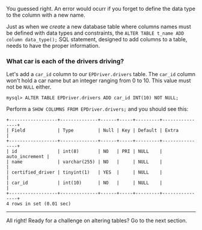 You guessed right. An error would ocurr if you forget to define the data type to the column with a new name. 

Just as when we _create_ a new database table where columns names must be defined with data types and constraints, the `ALTER TABLE t_name ADD column data_type();` SQL statement, designed to add columns to a table, needs to have the proper information. 

### What car is each of the drivers driving?

Let's add a `car_id` column to our `EPDriver.drivers` table. The `car_id` column won't hold a car name but an integer ranging from 0 to 10. This value must not be `NULL` either. 

```
mysql> ALTER TABLE EPDriver.drivers ADD car_id INT(10) NOT NULL;
```

Perform a `SHOW COLUMNS FROM EPDriver.drivers;` and you should see this:

```
+------------------+--------------+------+-----+---------+----------------+
| Field            | Type         | Null | Key | Default | Extra          |
+------------------+--------------+------+-----+---------+----------------+
| id               | int(8)       | NO   | PRI | NULL    | auto_increment |
| name             | varchar(255) | NO   |     | NULL    |                |
| certified_driver | tinyint(1)   | YES  |     | NULL    |                |
| car_id           | int(10)      | NO   |     | NULL    |                |
+------------------+--------------+------+-----+---------+----------------+
4 rows in set (0.01 sec)
```

--- 
All right! Ready for a challenge on altering tables? Go to the next section.